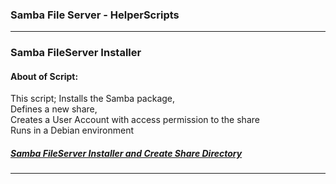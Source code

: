### Samba File Server - HelperScripts
---


### Samba FileServer Installer
#### About of Script:
This script;
Installs the Samba package, <br>
Defines a new share, <br>
Creates a User Account with access permission to the share <br>
Runs in a Debian environment <br>
##### [Samba FileServer Installer and Create Share Directory](https://github.com/eesmer/DocAndTools/blob/main/SambaFileServer-HelperScripts/samba-fileserver-installer.sh)
---
